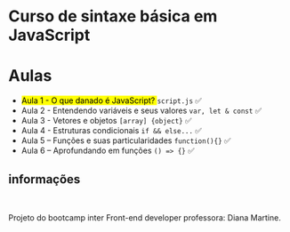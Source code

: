 # Curso de sintaxe básica em JavaScript <br>

<h1>Aulas</h1>
<div>
    <ul>
      <li><mark class="highlight-red_background">Aula 1 - O que danado é JavaScript? </mark> <code>script.js</code> ✅
      <li>Aula 2 - Entendendo variáveis e seus valores <code>var, let &amp; const</code> ✅
      <li>Aula 3 - Vetores e objetos <code>[array] {object}</code> ✅
      <li>Aula 4 - Estruturas condicionais <code>if &amp;&amp; else...</code> ✅</li>
      <li>Aula 5 – Funções e suas particularidades <code>function(){}</code> ✅</li>
      <li>Aula 6 – Aprofundando em funções <code>() =&gt; {}</code> ✅</li>
    </ul>
</div>
<h2>informações</h2><br>

<p>
    Projeto do  bootcamp inter Front-end developer
    professora: Diana Martine.
</p>


